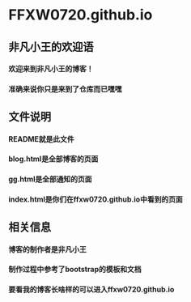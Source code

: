 # FFXW0720.github.io
## 非凡小王的欢迎语
#### 欢迎来到非凡小王的博客！
#### 准确来说你只是来到了仓库而已嘿嘿
## 文件说明
#### README就是此文件
#### blog.html是全部博客的页面
#### gg.html是全部通知的页面
#### index.html是你们在ffxw0720.github.io中看到的页面
## 相关信息
#### 博客的制作者是非凡小王
#### 制作过程中参考了bootstrap的模板和文档
#### 要看我的博客长啥样的可以进入ffxw0720.github.io
